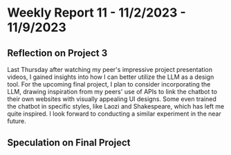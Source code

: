 # Weekly Report 11 - 11/2/2023 - 11/9/2023

## Reflection on Project 3
Last Thursday after watching my peer's impressive project presentation videos, I gained insights into how I can better utilize the LLM as a design tool. For the upcoming final project, I plan to consider incorporating the LLM, drawing inspiration from my peers' use of APIs to link the chatbot to their own websites with visually appealing UI designs. Some even trained the chatbot in specific styles, like Laozi and Shakespeare, which has left me quite inspired. I look forward to conducting a similar experiment in the near future.

## Speculation on Final Project

